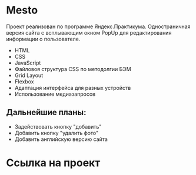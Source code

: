# Mesto

Проект реализован по программе Яндекс.Практикума. 
Одностраничная версия сайта с всплывающим окном PopUp для редактирования информации о пользователе.

* HTML
* CSS
* JavaScript
* Файловоя структура CSS по методолгии БЭМ
* Grid Layout
* Flexbox
* Адаптация интерфейса для разных устройств
* Использование медиазапросов

## Дальнейшие планы:
* Задействовать кнопку "добавить"
* Добавить кнопку "удалить фото"
* Добавить английскую версию сайта

# Ссылка на проект 

